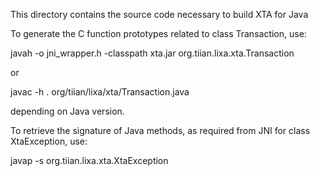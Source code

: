 This directory contains the source code necessary to build XTA for Java

To generate the C function prototypes related to class Transaction, use:

javah -o jni_wrapper.h -classpath xta.jar org.tiian.lixa.xta.Transaction

or 

javac -h . org/tiian/lixa/xta/Transaction.java

depending on Java version.


To retrieve the signature of Java methods, as required from JNI for class
XtaException, use:

javap -s org.tiian.lixa.xta.XtaException
